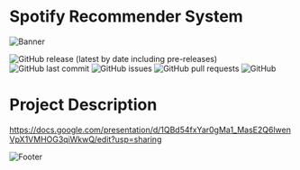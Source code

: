 # Spotify Recommender System
<!-- Add banner here -->
![Banner](https://miro.medium.com/max/1400/1*l6ExH_ZDvFLkQQzaVVL3uQ.gif)

![GitHub release (latest by date including pre-releases)](https://img.shields.io/github/v/release/navendu-pottekkat/awesome-readme?include_prereleases)
![GitHub last commit](https://img.shields.io/github/last-commit/navendu-pottekkat/awesome-readme)
![GitHub issues](https://img.shields.io/github/issues-raw/navendu-pottekkat/awesome-readme)
![GitHub pull requests](https://img.shields.io/github/issues-pr/navendu-pottekkat/awesome-readme)
![GitHub](https://img.shields.io/github/license/navendu-pottekkat/awesome-readme)

<!-- Describe your project in brief -->

# Project Description

https://docs.google.com/presentation/d/1QBd54fxYar0gMa1_MasE2Q6lwenVpX1VMHOG3qiWkwQ/edit?usp=sharing

![Footer](https://github.com/navendu-pottekkat/awesome-readme/blob/master/fooooooter.png)
